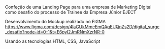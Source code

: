 Confeção de uma Landing Page para uma empresa de Marketing Digital como desafio do processo de Trainee da Empresa Júnior EJECT

Desenvolvimento do Mockup realizado no FIGMA https://www.figma.com/design/4laGUkMmeEmQAqEUQnZs2D/digital_surge_desafio?node-id=0-1&t=E6pyI2JmRNmXzrNR-0

Usando as tecnologias HTML, CSS, JavaScript
